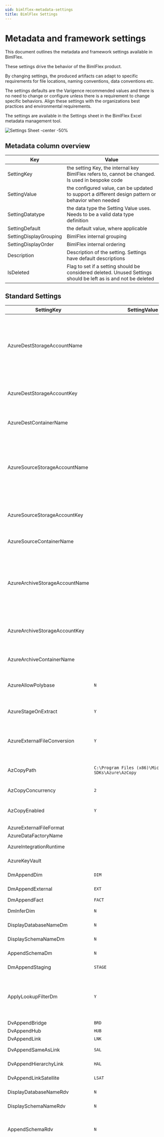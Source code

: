 ```yaml
---
uid: bimlflex-metadata-settings
title: BimlFlex Settings
---
```

# Metadata and framework settings

This document outlines the metadata and framework settings available in BimlFlex.

These settings drive the behavior of the BimlFlex product.

By changing settings, the produced artifacts can adapt to specific requirements for file locations, naming conventions, data conventions etc.

The settings defaults are the Varigence recommended values and there is no need to change or configure unless there is a requirement to change specific behaviors. Align these settings with the organizations best practices and environmental requirements.

The settings are available in the Settings sheet in the BimlFlex Excel metadata management tool.

![Settings Sheet -center -50%](images/bimlflex-ss-v5-excel-settings-sheet.png "Settings Sheet")

## Metadata column overview

| Key                    | Value |
| ---------------------- | ----- |
| SettingKey             | the setting Key, the internal key BimlFlex refers to, cannot be changed. Is used in bespoke code |
| SettingValue           | the configured value, can be updated to support a different design pattern or behavior when needed |
| SettingDatatype        | the data type the Setting Value uses. Needs to be a valid data type definition |
| SettingDefault         | the default value, where applicable |
| SettingDisplayGrouping | BimlFlex internal grouping |
| SettingDisplayOrder    | BimlFlex internal ordering |
| Description            | Description of the setting. Settings have default descriptions |
| IsDeleted              | Flag to set if a setting should be considered deleted. Unused Settings should be left as is and not be deleted |

## Standard Settings

| SettingKey                            | SettingValue | SettingDataType | SettingDefault | SettingDisplayGrouping | SettingDisplayOrder | Description |
| ------------------------------------- | ------------ | --------------- | -------------- | ---------------------- | ------------------- | ----------- |
| AzureDestStorageAccountName           |  |  |  | Azure | 1 | The Azure Blob Storage Account Name to use for staging data as files in blob storage. This is the default destination for the source to staging file upload process for BimlFlex solutions using Azure SQL Data Warehouse as destination.  The Account Name is visible in the Azure Portal as the main name of the Storage Account. It is also detailed in the Settings, Access Keys blade |
| AzureDestStorageAccountKey            |  |  |  | Azure | 2 | A Storage access key to use when accessing the Blob storage. use a separate development environment and manage production keys outside the BimlFlex metadata |
| AzureDestContainerName                |  |  |  | Azure | 3 | The Container Name to use for the destination process. This should be indicative of the purpose of the contents, such as `Staging` |
| AzureSourceStorageAccountName         |  |  |  | Azure | 4 | The Azure Blob Storage Account Name to use for using files in blob storage as a source. This is the default source for non-standard load process for BimlFlex solutions using Azure SQL Data Warehouse as destination.  The Account Name is visible in the Azure Portal as the main name of the Storage Account. It is also detailed in the Settings, Access Keys blade |
| AzureSourceStorageAccountKey          |  |  |  | Azure | 5 | A Storage access key to use when accessing the Blob storage. use a separate development environment and manage production keys outside the BimlFlex metadata |
| AzureSourceContainerName              |  |  |  | Azure | 6 | The Container Name to use for the source process. This should be indicative of the purpose of the contents, such as `Source` |
| AzureArchiveStorageAccountName        |  |  |  | Azure | 7 | The Azure Blob Storage Account Name to use for archiving data as files in blob storage. This is the default archive destination for the staging to archive file move process for BimlFlex solutions using Azure SQL Data Warehouse as destination.  The Account Name is visible in the Azure Portal as the main name of the Storage Account. It is also detailed in the Settings, Access Keys blade |
| AzureArchiveStorageAccountKey         |  |  |  | Azure | 8 | A Storage access key to use when accessing the Blob storage. use a separate development environment and manage production keys outside the BimlFlex metadata |
| AzureArchiveContainerName             |  |  |  | Azure | 9 | The Container Name to use for the archive process. This should be indicative of the purpose of the contents, such as `Archive` |
| AzureAllowPolybase                    | `N` |  |  | Azure | 10 | PLACEHOLDER: Should the Azure-based Extract and Load process use PolyBase or load directly to destination Data Warehouse |
| AzureStageOnExtract                   | `Y` |  |  | Azure | 11 | PLACEHOLDER: Should the Azure-based Extract and Load process stage the extracted data in the destination Data Warehouse |
| AzureExternalFileConversion           | `Y` |  |  | Azure | 12 | The default extraction process for source to Blob-storage files applies several conversations as default to create files supported by PolyBase. This setting allows control of this conversion process |
| AzCopyPath                            | `C:\Program Files (x86)\Microsoft SDKs\Azure\AzCopy` |  |  | Azure | 20 | The file path to the local installation of the `AzCopy` Command. If installed in a non-default location, update this setting to match |
| AzCopyConcurrency                     | `2` |  |  | Azure | 21 | Specify the number of concurrent AzCopy operations to start |
| AzCopyEnabled                         | `Y` |  |  | Azure | 22 | Should the generated files be uploaded using `AzCopy` as part of the SSIS Packages. Disable if the solution uses an alternative file management process |
| AzureExternalFileFormat               |  |  |  | Azure | 23 | The External File Format definition to use |
| AzureDataFactoryName                  |  |  |  | Azure | 31 | The default Data Factory Name to use |
| AzureIntegrationRuntime               |  |  |  | Azure | 32 | The default Data Factory Integration Runtime to use for Linked Services |
| AzureKeyVault                         |  |  |  | Azure | 33 | The default Key Vault to use for Linked Services |
| DmAppendDim                           | `DIM` |  |  | DataMart | 1 | The string to append for dimension object names |
| DmAppendExternal                      | `EXT` |  |  | DataMart | 2 | The string to append for External object names |
| DmAppendFact                          | `FACT` |  |  | DataMart | 3 | The string to append for Fact names |
| DmInferDim                            | `N` |  |  | DataMart | 4 | Should the Data Mart process infer Dimension Members |
| DisplayDatabaseNameDm                 | `N` |  |  | DataMart | 5 | Should the Database name be included in names for objects in the Data Mart |
| DisplaySchemaNameDm                   | `N` |  |  | DataMart | 6 | Should the Schema name be included in names for objects in the Data Mart |
| AppendSchemaDm                        | `N` |  |  | DataMart | 7 | Should the Schema name be appended to objects in the Data Mart |
| DmAppendStaging                       | `STAGE` |  |  | DataMart | 8 | The string to append for the Data Mart staging object names |
| ApplyLookupFilterDm                   | `Y` |  |  | DataMart | 9 | Should the check for existing rows in the Data Mart load apply a filter condition joining the source table to the destination table to optimize memory usage. Use if source and destination is co-located in the same database or if cross database joins are possible |
| DvAppendBridge                        | `BRD` |  |  | DataVault | 1 | The string to append for Bridge names |
| DvAppendHub                           | `HUB` |  |  | DataVault | 2 | The string to append for Hub names |
| DvAppendLink                          | `LNK` |  |  | DataVault | 3 | The string to append for Link names |
| DvAppendSameAsLink                    | `SAL` |  |  | DataVault | 4 | The string to append to Same As Link names |
| DvAppendHierarchyLink                 | `HAL` |  |  | DataVault | 5 | The string to append to Hierarchy Link names |
| DvAppendLinkSatellite                 | `LSAT` |  |  | DataVault | 6 | The string to append for Link Satellite names |
| DisplayDatabaseNameRdv                | `N` |  |  | DataVault | 7 | Should the database name be displayed in the Raw Data Vault |
| DisplaySchemaNameRdv                  | `N` |  |  | DataVault | 8 | Should the schema name be displayed in the Raw Data Vault |
| AppendSchemaRdv                       | `N` |  |  | DataVault | 9 | Appends the Schema to the accelerated Data Vault objects, for the source table `SalesLT.Product` the Hub accelerated would be named `HUB_SalesLT_Product` rather than the default `HUB_Product` |
| DvInferLinkHub                        | `N` |  |  | DataVault | 10 | Should the Data Vault load from a staging table also load all secondary hubs that are part of any Link loads. For scenarios where the referenced table loads all keys as part of the same process it is normally possible to defer that load to the separate table.  Sample Scenario:  A source to staging to Data Vault load is done on the `Product` and `ProductCategory` tables from AdventureWorksLT.  The Product table populates the HUB_Product table. The ProductCategory table populates the HUB_ProductCategory table.  The Product table contains a FK constraint to the Product Category and the ProductCategoryId column in the Product table refers to the category a product is in.  The normal Link load would use the Product BK and the Product Category BK defined in the Product source table metadata to load the Link. It would not load any data in to the HUB_ProductCategory as that is being loaded from the ProductCategory source table.  As this is a database source it is probably safe to assume the re |
| DvUseCacheLookup                      | `N` |  |  | DataVault | 11 | Enables using the file based cache lookup feature of SSIS for lookups.  Cache files will be created as part of the SSIS process and used for the lookups. In-memory lookups generally perform better and require more available memory |
| DvPreviewSchema                       | `pdv` |  |  | DataVault | 12 | The schema name to use for the Data Vault Accelerator preview objects |
| DvAppendPointInTime                   | `PIT` |  |  | DataVault | 13 | The string to append for Point In Time names |
| DvDefaultSchema                       | `rdv` |  |  | DataVault | 14 | The default schema to use for the Raw Data Vault |
| DvAppendReference                     | `REF` |  |  | DataVault | 15 | The string to append for reference table names |
| DvAppendSatellite                     | `SAT` |  |  | DataVault | 16 | The string to append for Satellite names |
| AppendSurrogateKey                    | `SK` | `DataType="AnsiString" Length="40"` |  | DataVault | 18 | The string to append for Surrogate/Hash Key column names |
| ApplyDataTypeMappingRdv               | `Y` |  |  | DataVault | 19 | Should the Data Type Mappings be applied to the Raw Data Vault. The Data Type Mappings function allow expansion of data types. This setting controls if these expanded data types are applied to the Data Vault |
| ApplyLookupFilterRdv                  | `Y` |  |  | DataVault | 20 | Should the check for existing rows in the staging to Data Vault load apply a filter condition joining the staging table to the destination Data Vault table to optimize memory usage. Use if staging and Data Vault is co-located in the same database or if cross database joins are possible |
| DvUseSequenceKeys                     | `N` | `DataType="Int32"` |  | DataVault | 21 | PLACEHOLDER for future functionality: Should the Data Vault use Sequence Identifier Keys instead of Hash Keys for Surrogate keys. |
| DvUseHubKeyedInstances                | `N` |  |  | DataVault | 22 | PLACEHOLDER for future functionality: Should the Accelerator create Hub Keyed Instances to represent relationships rather than Link Satellites. |
| DvAccelerateLinkSatellite             | `N` |  |  | DataVault | 23 | Should the accelerator create Link Satellites for effectiveness and attributes from source metadata |
| DvAccelerateLinkEffectiveSatellite    | `Y` |  |  | DataVault | 24 | PLACEHOLDER for future functionality: Should the accelerator create effectiveness tracking Link Satellites (without attributes) for link relationships |
| DvPitLagDays                          | `1` |  |  | DataVault | 30 | Specify the number of days the Point In Time process should go back and look for changes to reprocess |
| DvBridgeLagDays                       | `1` |  |  | DataVault | 31 | Specify the number of days the Bridge process should go back and look for changes to reprocess |
| StringConcatenator                    | `~` |  |  | Main | 1 | The string value used in concatenating Integration Keys and Hash values. Defaults to `~`. For a source column with an `SsisDataflowExpression` using the `FlexToBk(@@rs,ProductId,OtherAttribute)` expression the resulting string Integration Key would be similar to `AWLT~680~XYZ`, concatenating the record source of the connection, the ProductId column value and the OtherAttribute column value |
| 7ZipPath                              | `C:\Program Files\7-Zip` |  |  | Main | 4 | The location of the 7-zip executable for zip operations requiring 7-zip |
| ArchivePath                           | `C:\BimlFlex\Archive` |  |  | Main | 5 | The default path for file archive operations |
| RootPath                              | `C:\BimlFlex` |  |  | Main | 10 | The default root path for any other BimlFlex related file operations |
| LookupCachePath                       | `C:\BimlFlex\Cache` |  |  | Main | 11 | The default path for Cache files used in lookups |
| ExportPath                            | `C:\BimlFlex\Export` |  |  | Main | 12 | The default export path for file exports |
| ImportPath                            | `C:\BimlFlex\Import` |  |  | Main | 13 | The default import path for file imports |
| ConfigurationPath                     | `C:\BimlFlex\Configurations` |  |  | Main | 14 | The folder where SSIS configuration files are stored. Only used for non-project configuration scenarios, such as with SQL Server 2008 r2 |
| KeyEndsWith                           | `Id,Code,No,Key` |  |  | Main | 15 | The strings that BimlFlex interprets as key identifier. For a source table with a ProductCategoryId that links to a ProductCategory table, BimlFlex will create a Model Reference called ProductCategory as name |
| LookupTablePattern                    | `lkp.@@this` |  |  | Main | 20 | The table naming pattern for the Lookup Table |
| HashIntegrationKey                    | `N` |  |  | Main | 21 | Should the Integration Key be hashed. This is done automatically for any project where the destination connection integration stage is Raw Data Vault as it is a requirement for a Data Vault load. For other load process designs the hashing is optional and controlled by this flag as well as the hashing configuration in the configuration sheet |
| LookupAddFilterTable                  | `N` |  |  | Main | 22 | PLACEHOLDER for future functionality |
| IntegrationKeyNullValue               | `NVL` |  |  | Main | 23 | What replacement value should be used for Null values in Integration Keys |
| IntegrationKeyToUpper                 | `Y` |  |  | Main | 24 | Should strings in the Integration Key be upper cased. This is recommended and allows the standard SQL Server case insensitive collation to ingest business keys from multiple sources using different casings to be added to Hubs and treated as the same key without issues. |
| UseSqlCompatibleHash                  | `Y` |  |  | Main | 25 | Should the inline hashing component use a hashing approach compatible with the SQL Server `HASHBYTES()` function. This is recommended so that the hashed values can be recreated using standard SQL queries when needed. |
| UseSqlCompatibleRowHash               | `N` |  |  | Main | 26 | Should the inline hashing component for PSA Full Row Hash use a hashing approach compatible with the SQL Server `HASHBYTES()` function. The default is `N` for backward compatibility however we recommend `Y` for new projects to make it forward compatible with cloud deployments. |
| ArchiveImport                         | `Y` |  |  | Main | 30 | Should imported files be archived after processing. |
| ZipArchiveImport                      | `Y` |  |  | Main | 31 | Should imported files be compressed when they are archived. |
| DeleteImportFile                      | `N` |  |  | Main | 32 | Should imported files be deleted after processing. |
| UseBimlCatalog                        | `Y` |  |  | Main | 33 | Should BimlFlex use the BimlCatalog database for logging, auditing and config variables. Disabling this also disable all dependent functionality |
| HashAlgorithm                         | `SHA1` |  |  | Main | 34 | The hashing algorithm to use. (`MD5`/`SHA1`/`SHA2_256`/`SHA2_512`) |
| HashBinary                            | `N` |  |  | Main | 35 | Should the generated hash value be stored as a binary representation rather than a string representation |
| ZipOutputFile                         | `Y` |  |  | Main | 38 | Should the created output file be zipped |
| ConvertGuidToString                   | `Y` |  |  | Main | 40 | Should source column of type `Guid`/`UniqueIdentifier` be converted to Strings automatically |
| ConstraintModeStg                     | `DoNotCreate` |  |  | Main | 50 | The table reference constraint mode to apply for the Staging database (`DoNotCreate`, `CreateAndNoCheck`, `CreateAndCheck`) |
| ConstraintModeDv                      | `DoNotCreate` |  |  | Main | 51 | The table reference constraint mode to apply for the Data Vault database (`DoNotCreate`, `CreateAndNoCheck`, `CreateAndCheck`) |
| ConstraintModeDm                      | `DoNotCreate` |  |  | Main | 52 | The table reference constraint mode to apply for the Data Mart database (`DoNotCreate`, `CreateAndNoCheck`, `CreateAndCheck`) |
| AppendIntegrationKey                  | `BK` | `DataType="AnsiString" Length="40"` |  | NameConvention | 1 | The string to append to Integration Keys |
| StageWithColumnModelOverride          | `N` |  |  | NameConvention | 2 | when defining a Model Override name for a column, setting this to `Y` will use the override name as the staging column name |
| StageWithObjectModelOverride          | `N` |  |  | NameConvention | 3 | when defining a Model Override name for an object, setting this to `Y` will use the override name as the staging table name |
| UseRecordSourceAsAppend               | `N` |  |  | NameConvention | 4 | Specifies if the record source should be appended to the object name. |
| AppendDomain                          | `N` |  |  | NameConvention | 5 | PLACEHOLDER for future functionality |
| SuffixOrPrefixObject                  | `P` |  |  | NameConvention | 6 | The `SuffixOrPrefixObject` key defines the behavior when naming objects.  Use Suffix or Prefix to define if the object identifiers are added before or after the object names in the solution.  `S` for Suffix Will generate `Entity_HUB`  `P` for Prefix Will generate `HUB_Entity` |
| SuffixOrPrefixColumn                  | `S` |  |  | NameConvention | 7 | The `SuffixOrPrefixColumn` key defines the behavior when defining column names. Use Suffix or Prefix to define if the column identifiers are added after or before the column names in the solution.  `S` for Suffix will generate `Entity_BK`  `P` for Prefix Will generate `BK_Entity` |
| UseRecordSourceAsSchema               | `Y` |  |  | NameConvention | 8 | Should the Record Source be used as the schema name for staging and persistent staging tables.  Example: Source table `SalesLT.Product` from the AdventureWorks LT source is staged in table `AWLT.Product`. This groups all source tables from each source together in a separate schema. |
| AppendProcedureName                   | `flex_` |  |  | NameConvention | 9 | The string to append to procedure name |
| AppendBatchName                       |  |  |  | NameConvention | 10 | The string to append to Batch name |
| AppendLoadFromPsaName                 | `INIT_FROM_PSA_` |  |  | NameConvention | 11 | The string to append to Load From PSA process name |
| EnableRollbackRdv                     | `N` |  |  | Orchestration | 1 | Should the orchestration engine rollback (delete) committed changes to the RDV when failed loads are detected |
| EnableRollbackStg                     | `N` |  |  | Orchestration | 2 | Should the orchestration engine rollback (delete) committed changes to the Staging database when failed loads are detected |
| EnableRollbackPsa                     | `N` |  |  | Orchestration | 3 | Should the orchestration engine rollback (delete) committed changes to the PSA when failed loads are detected |
| EnableEndDateRdv                      | `N` |  |  | Orchestration | 4 | Should end dating processing be applied to the RDV. |
| SnowSqlConfig                         | `%USERPROFILE%\.snowsql\config` |  |  | Snowflake | 1 | Location of the Snowflake SnowSQL configuration file |
| SnowSqlConnection                     | `bimlflex_db` |  |  | Snowflake | 2 | The Snowflake SnowSQL connection to use |
| SnowSqlPath                           | `C:\Program Files\Snowflake SnowSQL` |  |  | Snowflake | 3 | The path to the local installation of the Snowflake SnowSQL CLI Client tool |
| SnowflakeAccount                      |  |  |  | Snowflake | 10 | The Snowflake account name to use |
| SnowflakeUser                         |  |  |  | Snowflake | 11 | The Snowflake user name to use |
| SnowflakePassword                     |  |  |  | Snowflake | 12 | The Snowflake password to use |
| SnowflakeDatabase                     |  |  |  | Snowflake | 13 | The Snowflake database name to use |
| SnowflakeSchema                       |  |  |  | Snowflake | 14 | The Snowflake schema name to use |
| SnowflakeWarehouse                    |  |  |  | Snowflake | 15 | The Snowflake warehouse name to use |
| SnowflakeRegion                       |  |  |  | Snowflake | 16 | The Snowflake region to use |
| SnowflakeScaleUp                      | `Y` |  |  | Snowflake | 20 | Should the Snowflake processing scale up the Snowflake database at start (`Y`, `N`) |
| SnowflakeScaleUpSize                  | `MEDIUM` |  |  | Snowflake | 21 | What size should the process scale the Snowflake database up to |
| SnowflakeScaleDown                    | `Y` |  |  | Snowflake | 22 | Should the Snowflake processing scale down the Snowflake database at end (`Y`, `N`) |
| SnowflakeScaleDownSize                | `XSMALL` |  |  | Snowflake | 23 | What size should the process scale the Snowflake database down to |
| SnowflakeAutoSuspend                  | `Y` |  |  | Snowflake | 24 | Should the Snowflake database Auto Suspend (`Y`, `N`) |
| SnowflakeFileFormat                   | `CREATE FILE FORMAT IF NOT EXISTS "PUBLIC".NOHEADER_PIPE_CSV_FORMAT COMPRESSION = 'GZIP' ESCAPE_UNENCLOSED_FIELD = NONE FIELD_DELIMITER = '|' RECORD_DELIMITER = '\n' SKIP_HEADER = 0 TRIM_SPACE = FALSE NULL_IF = ('\\N');` |  |  | Snowflake | 25 | The Snowflake file format to use |
| SsisBufferTempStoragePath             |  |  |  | Ssis | 1 | The Buffer Temporary Storage Path that SSIS uses to spool temporary data to disk when it runs out of memory. Defaults to the TEMP environmental variable. That normally means the user context temporary storage location on the C: drive. If the data flows spill buffer data to disk, update this value to a location with enough space and speed for the load to succeed |
| SsisBLOBTempStoragePath               |  |  |  | Ssis | 2 | The Blob Temporary Storage Path that SSIS uses to spool temporary data to disk when it runs out of memory. Defaults to the TEMP environmental variable. That normally means the user context temporary storage location on the C: drive. If the data flows spill Blobs to disk, update this value to a location with enough space and speed for the load to succeed |
| SsisCommandTimeout                    | `0` |  |  | Ssis | 3 | SSIS Command Timeout to use. Override the value here to change the default SSIS behavior |
| SsisMaxConcurrentExecutables          | `-1` |  |  | Ssis | 4 | Max number of concurrent SSIS executables to employ. Override the value here to change the default SSIS behavior |
| SsisEngineThreads                     | `10` |  |  | Ssis | 5 | Max number of SSIS engine threads to employ. Override the value here to change the default SSIS behavior |
| SsisDefaultBufferMaxRows              | `10000` |  |  | Ssis | 6 | SSIS Data Flow configuration for Default Buffer Max Rows for supported destinations. Override the value here to change the default SSIS behavior |
| SsisDefaultBufferSize                 | `10485760` |  |  | Ssis | 7 | SSIS Data Flow configuration for Default Buffer Size for supported destinations. Override the value here to change the default SSIS behavior |
| SsisMaximumInsertCommitSize           | `2147483647` |  |  | Ssis | 8 | SSIS Data Flow configuration for Maximum Insert Commit Size for supported destinations. Override the value here to change the default SSIS behavior |
| SsisRowsPerBatch                      | `500000` |  |  | Ssis | 9 | SSIS Data Flow configuration for Rows Per Batch for supported destinations. Override the value here to change the default SSIS behavior |
| SsisCheckConstraints                  | `false` |  |  | Ssis | 10 | SSIS Destination configuration for checking constraints. Defaults to `False` as that is recommended for data warehouse destinations |
| SsisAutoAdjustBufferSize              | `true` |  |  | Ssis | 11 | SSIS Auto Adjust Buffer Size configuration for supported SQL Server versions |
| SsisDelayValidation                   | `true` |  |  | Ssis | 12 | Should generated SSIS packages use delayed validation for metadata validation |
| SsisValidateExternalMetadata          | `true` |  |  | Ssis | 13 | Should generated SSIS packages validate external metadata |
| SsisProcessSubfolders                 | `false` |  |  | Ssis | 20 | Should a flat file source loop load files in subfolders of the specified source folder |
| ObjectNamePattern                     |  |  |  | Staging | 1 | Specific override behavior for the object name for staging tables etc. Use short codes such as `@@this` and `@@rs` for easy access to the BimlFlex object model |
| SchemaNamePattern                     |  |  |  | Staging | 2 | Specific override behavior for the schema name for staging tables etc. Use short codes such as `@@this` and `@@rs` for easy access to the BimlFlex object model |
| DisplayDatabaseNameStg                | `N` |  |  | Staging | 3 | Controls if the source database name should be included in the generated SSIS package name.  E.g. the default `EXT_AWLT_Customer` package name would be named `EXT_AWLT_AdventureWorksLT2012_Customer` when set to `Y` |
| DisplaySchemaNameStg                  | `N` |  |  | Staging | 4 | Controls if the source schema name should be included in the generated SSIS package name.  E.g. the default `EXT_AWLT_Customer` package name would be named `EXT_AWLT_SalesLT_Customer` when set to `Y` |
| AppendRecordSource                    | `N` |  |  | Staging | 5 | Should the Record Source Code from the connection be appended to the staging object name. This code is normally used as the schema name but can be tweaked to match a specific naming convention |
| AppendSchemaStg                       | `N` |  |  | Staging | 6 | Should the source Schema be appended to the object name in the staging layer. The default naming convention is to name tables using the Record Source and object name. The AdventureWorks LT Source table `SalesLT.Product` is normally staged in the `AWLT.Product` table. For sources with multiple schemas, enable this to distinguish between tables. For the product table the new staging table name would be `AWLT.SalesLT_Product` |
| AppendSchemaPsa                       | `ods` |  |  | Staging | 7 | The string to add to the PSA objects when Staging and Persistent Staging are co-located in the same database |
| ApplyDataTypeMappingStg               | `Y` |  |  | Staging | 8 | Should the Data Type mappings that are applied to source tables be used in the Staging and Persistent Staging databases. As the Data Type mapping function is normally used to accommodate changes in the source this setting should normally be set to `Y` |
| PsaUseCacheLookup                     | `N` |  |  | Staging | 9 | Should the PSA lookup cache the data to disk in SSIS. Use this if it is not possible to use the normal lookup behavior due to memory constraints |
| PsaTruncateIfHasRows                  | `N` |  |  | Staging | 11 | Should the PSA table be truncated if it already has rows loaded. For normal PSA behavior this should be set to `N`. for specific requirements where previously loaded rows should be discarded, set this to `Y` |
| PsaMergeAllRows                       | `N` |  |  | Staging | 12 |  |
| EnableEndDatePsa                      | `N` |  |  | Staging | 13 | Set to `Y` to enable end dating of rows in the PSA. This will allow timelines to be maintained in the PSA area. Using end dating is a more expensive load process but allows queries to directly reuse complete effective from and to dates for each row. Disable this to use an insert-only approach for the PSA for optimized load performance |
| DisableStgPsaOnly                     | `N` |  |  | Staging | 15 | Set to `Y` to disable the staging layer and only persist changes to the PSA layer directly. |
| AddRowHashKeyIndex                    | `N` |  |  | Staging | 16 | Set to `Y` to add a unique, non-clustered constraint on the RowHashKey and EffectiveFromDate columns in staging tables |
| DeleteDetectionEnabled                | `N` |  |  | Staging | 20 | Should BimlFlex apply a separate key load pattern that will enable detection of hard deletes in the source. |
| DeleteObjectNamePattern               | `@@this_DEL` |  |  | Staging | 21 | The name to use for the Delete objects when using Delete detection. `@@this_DEL` will us the current object name (table name) and append `_DEL` at the end. Update this to use a specific naming convention for delete tables. |
| DeleteSchemaNamePattern               | `@@rs` |  |  | Staging | 22 | The name to use for the Delete objects schema when using Delete detection. `@@rs` uses the Record Source of the connection as schema. (This is the same default behavior as for the Staging tables). Update this to use a specific schema for delete tables. |
| SelectBlobRowOrderBy                  | `ASC` |  |  | Staging | 23 |  |
